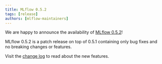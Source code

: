 ```yaml
---
title: MLflow 0.5.2
tags: [release]
authors: [mlflow-maintainers]
---
```


We are happy to announce the availability of [MLflow 0.5.2](https://github.com/mlflow/mlflow/releases/tag/v0.5.2)!

MLflow 0.5.2 is a patch release on top of 0.5.1 containing only bug fixes and no breaking changes or features.

Visit the [change log](https://github.com/mlflow/mlflow/blob/master/CHANGELOG.rst#052-2018-08-24) to read about the new features.

